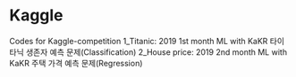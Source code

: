 # Kaggle
Codes for Kaggle-competition
1_Titanic: 2019 1st month ML with KaKR
		타이타닉 생존자 예측 문제(Classification)
2_House price: 2019 2nd month ML with KaKR
		주택 가격 예측 문제(Regression)
